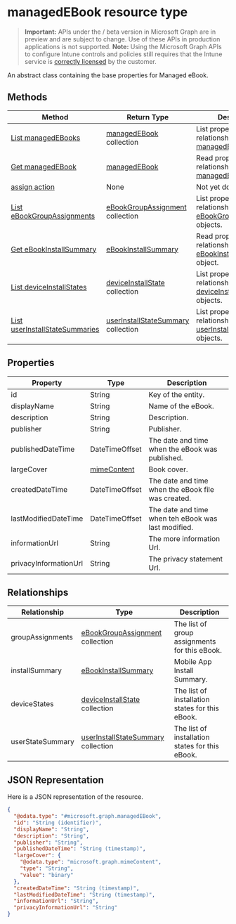 ﻿# managedEBook resource type

> **Important:** APIs under the / beta version in Microsoft Graph are in preview and are subject to change. Use of these APIs in production applications is not supported.
> **Note:** Using the Microsoft Graph APIs to configure Intune controls and policies still requires that the Intune service is [correctly licensed](https://go.microsoft.com/fwlink/?linkid=839381) by the customer.

An abstract class containing the base properties for Managed eBook.
## Methods
|Method|Return Type|Description|
|---|---|---|
|[List managedEBooks](https://developer.microsoft.com/en-us/graph/docs/api-reference/beta/api/api/intune_books_managedebook_list.md)|[managedEBook](https://developer.microsoft.com/en-us/graph/docs/api-reference/beta/api/resources/intune_books_managedebook.md) collection|List properties and relationships of the [managedEBook](https://developer.microsoft.com/en-us/graph/docs/api-reference/beta/api/resources/intune_books_managedebook.md) objects.|
|[Get managedEBook](https://developer.microsoft.com/en-us/graph/docs/api-reference/beta/api/api/intune_books_managedebook_get.md)|[managedEBook](https://developer.microsoft.com/en-us/graph/docs/api-reference/beta/api/resources/intune_books_managedebook.md)|Read properties and relationships of the [managedEBook](https://developer.microsoft.com/en-us/graph/docs/api-reference/beta/api/resources/intune_books_managedebook.md) object.|
|[assign action](https://developer.microsoft.com/en-us/graph/docs/api-reference/beta/api/api/intune_books_managedebook_assign.md)|None|Not yet documented|
|[List eBookGroupAssignments](https://developer.microsoft.com/en-us/graph/docs/api-reference/beta/api/api/intune_books_ebookgroupassignment_list.md)|[eBookGroupAssignment](https://developer.microsoft.com/en-us/graph/docs/api-reference/beta/api/resources/intune_books_ebookgroupassignment.md) collection|List properties and relationships of the [eBookGroupAssignment](https://developer.microsoft.com/en-us/graph/docs/api-reference/beta/api/resources/intune_books_ebookgroupassignment.md) objects.|
|[Get eBookInstallSummary](https://developer.microsoft.com/en-us/graph/docs/api-reference/beta/api/api/intune_books_ebookinstallsummary_get.md)|[eBookInstallSummary](https://developer.microsoft.com/en-us/graph/docs/api-reference/beta/api/resources/intune_books_ebookinstallsummary.md)|Read properties and relationships of the [eBookInstallSummary](https://developer.microsoft.com/en-us/graph/docs/api-reference/beta/api/resources/intune_books_ebookinstallsummary.md) object.|
|[List deviceInstallStates](https://developer.microsoft.com/en-us/graph/docs/api-reference/beta/api/api/intune_books_deviceinstallstate_list.md)|[deviceInstallState](https://developer.microsoft.com/en-us/graph/docs/api-reference/beta/api/resources/intune_books_deviceinstallstate.md) collection|List properties and relationships of the [deviceInstallState](https://developer.microsoft.com/en-us/graph/docs/api-reference/beta/api/resources/intune_books_deviceinstallstate.md) objects.|
|[List userInstallStateSummaries](https://developer.microsoft.com/en-us/graph/docs/api-reference/beta/api/api/intune_books_userinstallstatesummary_list.md)|[userInstallStateSummary](https://developer.microsoft.com/en-us/graph/docs/api-reference/beta/api/resources/intune_books_userinstallstatesummary.md) collection|List properties and relationships of the [userInstallStateSummary](https://developer.microsoft.com/en-us/graph/docs/api-reference/beta/api/resources/intune_books_userinstallstatesummary.md) objects.|

## Properties
|Property|Type|Description|
|---|---|---|
|id|String|Key of the entity.|
|displayName|String|Name of the eBook.|
|description|String|Description.|
|publisher|String|Publisher.|
|publishedDateTime|DateTimeOffset|The date and time when the eBook was published.|
|largeCover|[mimeContent](https://developer.microsoft.com/en-us/graph/docs/api-reference/beta/api/resources/intune_books_mimecontent.md)|Book cover.|
|createdDateTime|DateTimeOffset|The date and time when the eBook file was created.|
|lastModifiedDateTime|DateTimeOffset|The date and time when teh eBook was last modified.|
|informationUrl|String|The more information Url.|
|privacyInformationUrl|String|The privacy statement Url.|

## Relationships
|Relationship|Type|Description|
|---|---|---|
|groupAssignments|[eBookGroupAssignment](https://developer.microsoft.com/en-us/graph/docs/api-reference/beta/api/resources/intune_books_ebookgroupassignment.md) collection|The list of group assignments for this eBook.|
|installSummary|[eBookInstallSummary](https://developer.microsoft.com/en-us/graph/docs/api-reference/beta/api/resources/intune_books_ebookinstallsummary.md)|Mobile App Install Summary.|
|deviceStates|[deviceInstallState](https://developer.microsoft.com/en-us/graph/docs/api-reference/beta/api/resources/intune_books_deviceinstallstate.md) collection|The list of installation states for this eBook.|
|userStateSummary|[userInstallStateSummary](https://developer.microsoft.com/en-us/graph/docs/api-reference/beta/api/resources/intune_books_userinstallstatesummary.md) collection|The list of installation states for this eBook.|

## JSON Representation
Here is a JSON representation of the resource.
<!-- {
  "blockType": "resource",
  "keyProperty": "id",
  "@odata.type": "microsoft.graph.managedEBook"
}
-->
```json
{
  "@odata.type": "#microsoft.graph.managedEBook",
  "id": "String (identifier)",
  "displayName": "String",
  "description": "String",
  "publisher": "String",
  "publishedDateTime": "String (timestamp)",
  "largeCover": {
    "@odata.type": "microsoft.graph.mimeContent",
    "type": "String",
    "value": "binary"
  },
  "createdDateTime": "String (timestamp)",
  "lastModifiedDateTime": "String (timestamp)",
  "informationUrl": "String",
  "privacyInformationUrl": "String"
}
```



